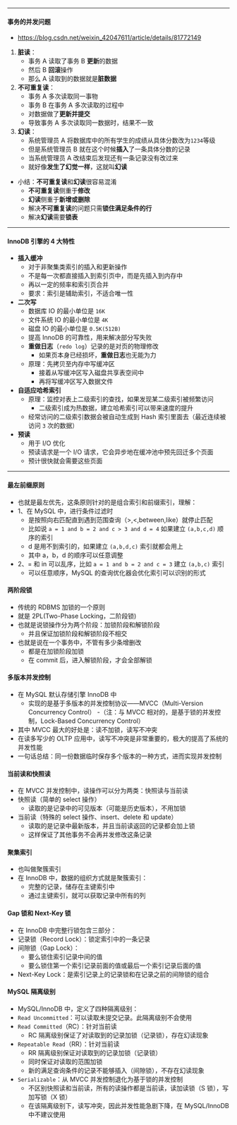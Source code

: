 
---
#### 事务的并发问题
- https://blog.csdn.net/weixin_42047611/article/details/81772149
1. **脏读**：
	- 事务 A 读取了事务 B **更新**的数据
	- 然后 B **回滚**操作
	- 那么 A 读取到的数据就是**脏数据**
2. **不可重复读**：
	- 事务 A 多次读取同一事物
	- 事务 B 在事务 A 多次读取的过程中
	- 对数据做了**更新并提交**
	- 导致事务 A 多次读取同一数据时，结果不一致
3. **幻读**：
	- 系统管理员 A 将数据库中的所有学生的成绩从具体分数改为`1234`等级
	- 但是系统管理员 B 就在这个时候**插入**了一条具体分数的记录
	- 当系统管理员 A 改结束后发现还有一条记录没有改过来
	- 就好像**发生了幻觉一样**，这就叫**幻读**
- 小结：**不可重复读**和**幻读**很容易混淆
  - **不可重复读**侧重于**修改**
  - **幻读**侧重于**新增或删除**
  - 解决**不可重复读**的问题只需**锁住满足条件的行**
  - 解决**幻读**需要**锁表**

---
#### InnoDB 引擎的 4 大特性
- **插入缓冲**
  - 对于非聚集类索引的插入和更新操作
  - 不是每一次都直接插入到索引页中，而是先插入到内存中
  - 再以一定的频率和索引页合并
  - 要求：索引是辅助索引，不适合唯一性
- **二次写**
  - 数据库 IO 的最小单位是 `16K`
  - 文件系统 IO 的最小单位是 `4K`
  - 磁盘 IO 的最小单位是 `0.5K(512B)`
  - 提高 InnoDB 的可靠性，用来解决部分写失败
  - **重做日志**（`redo log`）记录的是对页的物理修改
    - 如果页本身已经损坏，**重做日志**也无能为力
  - 原理：先拷贝至内存中写缓冲区
    - 接着从写缓冲区写入磁盘共享表空间中
    - 再将写缓冲区写入数据文件
- **自适应哈希索引**
  - 原理：监控对表上二级索引的查找，如果发现某二级索引被频繁访问
    - 二级索引成为热数据，建立哈希索引可以带来速度的提升
  - 经常访问的二级索引数据会被自动生成到 Hash 索引里面去（最近连续被访问 `3` 次的数据）
- **预读**
  - 用于 I/O 优化
  - 预读请求是一个 I/O 请求，它会异步地在缓冲池中预先回迁多个页面
  - 预计很快就会需要这些页面

---
#### 最左前缀原则
- 也就是最左优先，这条原则针对的是组合索引和前缀索引，理解：
- 1、在 MySQL 中，进行条件过滤时
  - 是按照向右匹配直到遇到范围查询（>,<,between,like）就停止匹配
  - 比如说 `a = 1 and b = 2 and c > 3 and d = 4` 如果建立 `(a,b,c,d)` 顺序的索引
  - d 是用不到索引的，如果建立 `(a,b,d,c)` 索引就都会用上
  - 其中 a，b，d 的顺序可以任意调整
- 2、= 和 in 可以乱序，比如 `a = 1 and b = 2 and c = 3` 建立 `(a,b,c)` 索引
  - 可以任意顺序，MySQL 的查询优化器会优化索引可以识别的形式

#### 两阶段锁
- 传统的 RDBMS 加锁的一个原则
- 就是 2PL(Two-Phase Locking，二阶段锁)
- 也就是说锁操作分为两个阶段：加锁阶段和解锁阶段
  - 并且保证加锁阶段和解锁阶段不相交
- 也就是说在一个事务中，不管有多少条增删改
  - 都是在加锁阶段加锁
  - 在 commit 后，进入解锁阶段，才会全部解锁

#### 多版本并发控制
- 在 MySQL 默认存储引擎 InnoDB 中
  - 实现的是基于多版本的并发控制协议——MVCC（Multi-Version Concurrency Control）
  -（注：与 MVCC 相对的，是基于锁的并发控制，Lock-Based Concurrency Control）
- 其中 MVCC 最大的好处是：读不加锁，读写不冲突
- 在读多写少的 OLTP 应用中，读写不冲突是非常重要的，极大的提高了系统的并发性能
- 一句话总结：同一份数据临时保存多个版本的一种方式，进而实现并发控制

#### 当前读和快照读
- 在 MVCC 并发控制中，读操作可以分为两类：快照读与当前读
- 快照读（简单的 select 操作）
  - 读取的是记录中的可见版本（可能是历史版本），不用加锁
- 当前读（特殊的 select 操作、insert、delete 和 update）
  - 读取的是记录中最新版本，并且当前读返回的记录都会加上锁
  - 这样保证了其他事务不会再并发修改这条记录

#### 聚集索引
- 也叫做聚簇索引
- 在 InnoDB 中，数据的组织方式就是聚簇索引：
  - 完整的记录，储存在主键索引中
  - 通过主键索引，就可以获取记录中所有的列

#### Gap 锁和 Next-Key 锁
- 在 InnoDB 中完整行锁包含三部分：
- 记录锁（Record Lock）：锁定索引中的一条记录
- 间隙锁（Gap Lock）：
  - 要么锁住索引记录中间的值
  - 要么锁住第一个索引记录前面的值或最后一个索引记录后面的值
- Next-Key Lock：是索引记录上的记录锁和在记录之前的间隙锁的组合

#### MySQL 隔离级别
- MySQL/InnoDB 中，定义了四种隔离级别：
- `Read Uncommitted`：可以读取未提交记录。此隔离级别不会使用
- `Read Committed`（RC）：针对当前读
  - RC 隔离级别保证了对读取到的记录加锁（记录锁），存在幻读现象
- `Repeatable Read`（RR）：针对当前读
  - RR 隔离级别保证对读取到的记录加锁（记录锁）
  - 同时保证对读取的范围加锁
  - 新的满足查询条件的记录不能够插入（间隙锁），不存在幻读现象
- `Serializable`：从 MVCC 并发控制退化为基于锁的并发控制
  - 不区别快照读和当前读，所有的读操作都是当前读，读加读锁（S 锁），写加写锁（X 锁）
  - 在该隔离级别下，读写冲突，因此并发性能急剧下降，在 MySQL/InnoDB 中不建议使用